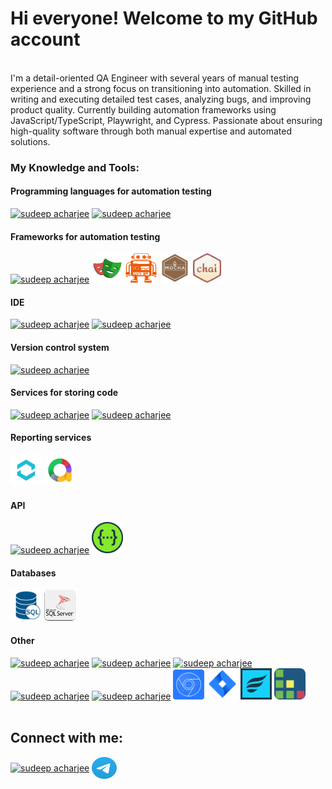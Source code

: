 # Hi everyone! Welcome to my GitHub account
<br/>
I'm a detail-oriented QA Engineer with several years of manual testing experience and a strong focus on transitioning into automation. Skilled in writing and executing detailed test cases, analyzing bugs, and improving product quality. Currently building automation frameworks using JavaScript/TypeScript, Playwright, and Cypress. Passionate about ensuring high-quality software through both manual expertise and automated solutions.

<h3 align="left">My Knowledge and Tools:</h3>

<h4 align="left">Programming languages for automation testing</h4>
<a href="https://www.typescriptlang.org/" target="blank"><img src="https://skillicons.dev/icons?i=ts&theme=dark&perline=10" alt="sudeep acharjee" title="TypeScript"/></a>
<a href="https://www.javascript.com/" target="blank"><img src="https://skillicons.dev/icons?i=js&theme=dark&perline=10" alt="sudeep acharjee" title="JavaScript"/></a>

<h4 align="left">Frameworks for automation testing</h4>
<a href="https://www.cypress.io/" target="blank"><img src="https://skillicons.dev/icons?i=cypress&theme=dark&perline=10" alt="sudeep acharjee" title="Cypress"/></a>
  <a href="https://playwright.dev/" target="blank"><img src="https://github.com/vladyslav-kocherhin/Vladyslav-Kocherhin/blob/main/playwright.png" title="Playwright" alt="sudeep acharjee" height="46" width="50" /></a>
  <a href="https://webdriver.io/" target="blank"><img src="https://github.com/vladyslav-kocherhin/Vladyslav-Kocherhin/blob/main/WebdriverIO.png" title="WebdriverIO" alt="sudeep acharjee" height="47" width="50" /></a>
  <a href="https://mochajs.org/" target="blank"><img src="https://github.com/vladyslav-kocherhin/Vladyslav-Kocherhin/blob/main/Mocha_logo.svg.png" title="Mocha" alt="sudeep acharjee" height="47" width="50" /></a>
  <a href="https://www.chaijs.com/" target="blank"><img src="https://github.com/vladyslav-kocherhin/Vladyslav-Kocherhin/blob/main/chai.png" title="Chai" alt="sudeep acharjee" height="47" width="45" /></a>

<h4 align="left">IDE</h4>
<a href="https://code.visualstudio.com/" target="blank"><img src="https://skillicons.dev/icons?i=vscode&theme=dark&perline=10" alt="sudeep acharjee" title="VS Code"/></a>
<a href="https://www.jetbrains.com/ru-ru/webstorm/" target="blank"><img src="https://skillicons.dev/icons?i=webstorm&theme=dark&perline=10" alt="sudeep acharjee" title="WebStorm"/></a>

<h4 align="left">Version control system</h4>
<a href="https://git-scm.com/" target="blank"><img src="https://skillicons.dev/icons?i=git&theme=dark&perline=10" alt="sudeep acharjee" title="Git"/></a>

<h4 align="left">Services for storing code</h4>
<a href="https://github.com/" target="blank"><img src="https://skillicons.dev/icons?i=github" alt="sudeep acharjee" title="GitHub"/></a>
<a href="https://about.gitlab.com/" target="blank"><img src="https://skillicons.dev/icons?i=gitlab" alt="sudeep acharjee" title="GitLab"/></a>

<h4 align="left">Reporting services </h4>
<a href="https://reportportal.io/" target="blank"><img src="https://github.com/vladyslav-kocherhin/Vladyslav-Kocherhin/blob/main/report-portal.png" alt="sudeep acharjee" title="ReportPortal" height="50" width="50" /></a>
<a href="https://allurereport.org/" target="blank"><img src="https://github.com/vladyslav-kocherhin/Vladyslav-Kocherhin/blob/main/allure.png" alt="sudeep acharjee" title="Allure" height="50" width="50" /></a>

<h4 align="left">API</h4>
<a href="https://www.postman.com/" target="blank"><img src="https://skillicons.dev/icons?i=postman&theme=dark&perline=10" alt="sudeep acharjee" title="Postman" height="50" width="50" /></a>
<a href="https://swagger.io/" target="blank"><img src="https://github.com/vladyslav-kocherhin/Vladyslav-Kocherhin/blob/main/Swagger-photoaidcom-cropped.png" title="Swagger" alt="sudeep acharjee" height="50" width="50" /></a>

<h4 align="left">Databases</h4>
<a href="" target="blank"><img src="https://github.com/vladyslav-kocherhin/Vladyslav-Kocherhin/blob/main/sql.png" alt="sudeep acharjee" title="Postman" height="50" width="50"></a> 
<a href="https://www.microsoft.com/uk-ua/sql-server/" target="blank"><img src="https://github.com/vladyslav-kocherhin/Vladyslav-Kocherhin/blob/main/sql-server.png" alt="sudeep acharjee" title="Microsoft SQL Server" height="50" width="50"></a>

<h4 align="left">Other</h4>
<a href="https://html.spec.whatwg.org/multipage/" target="blank"><img src="https://skillicons.dev/icons?i=html&theme=dark&perline=10" alt="sudeep acharjee" title="HTML"/></a>
<a href="https://www.w3.org/Style/CSS/" target="blank"><img src="https://skillicons.dev/icons?i=css&theme=dark&perline=10" alt="sudeep acharjee" title="CSS"/></a>
<a href="https://www.gnu.org/software/bash/" target="blank"><img src="https://skillicons.dev/icons?i=bash&theme=dark&perline=10" alt="sudeep acharjee" title="Bash"/></a>
<a href="https://www.npmjs.com/" target="blank"><img src="https://skillicons.dev/icons?i=npm&theme=dark&perline=10" alt="sudeep acharjee" title="NPM"/></a>
<a href="" target="blank"><img src="https://skillicons.dev/icons?i=linux&theme=dark&perline=10" alt="sudeep acharjee" title="Linux Terminal"/></a>
<a href="https://developer.chrome.com/docs/devtools" target="blank"><img src="https://github.com/vladyslav-kocherhin/Vladyslav-Kocherhin/blob/main/Chrome%20DevTools.png" alt="sudeep acharjee" title="Chrome DevTools" height="48" width="50"/></a>
<a href="https://www.atlassian.com/software/jira" target="blank"><img src="https://github.com/vladyslav-kocherhin/Vladyslav-Kocherhin/blob/main/jira.png" alt="sudeep acharjee" title="Jira" height="50" width="50"/></a>
<a href="https://www.atlassian.com/devops/testing-tutorials/jira-zephyr-scale-testing" target="blank"><img src="https://github.com/vladyslav-kocherhin/Vladyslav-Kocherhin/blob/main/Zephyr.png" alt="sudeep acharjee" title="Zephyr" height="50" width="50"/></a>
<a href="https://www.testrail.com/" target="blank"><img src="https://github.com/vladyslav-kocherhin/Vladyslav-Kocherhin/blob/main/test-rail.png" alt="sudeep acharjee" title="TestRail" height="50" width="50"/></a>

<br/>
<br/>

<h2 align="left">Connect with me:</h2>
<p align="left">
<a href="https://linkedin.com/in/kocherhin/" target="blank"><img align="center" src="https://raw.githubusercontent.com/rahuldkjain/github-profile-readme-generator/master/src/images/icons/Social/linked-in-alt.svg" alt="sudeep acharjee" title="https://www.linkedin.com/in/kocherhin/" height="35" width="40" /></a>
<a href="https://t.me/vladyslavk0" target="blank"><img align="center" src="https://github.com/vladyslav-kocherhin/Vladyslav-Kocherhin/blob/main/Telegram_2019_Logo.svg" alt="sudeep acharjee" title="https://t.me/vladyslavk0" height="35" width="40" /></a>
</p>

